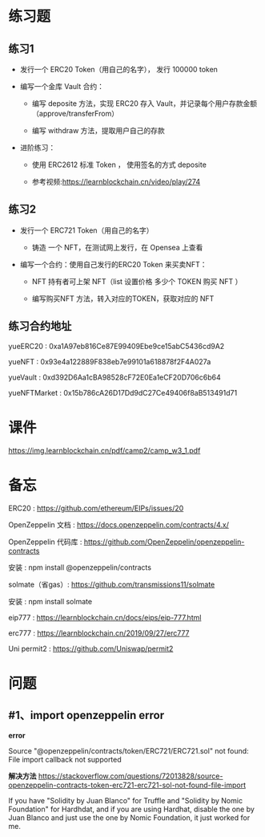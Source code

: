 # 练习题

## 练习1
- 发⾏⼀个 ERC20 Token（⽤⾃⼰的名字）， 发⾏ 100000 token

- 编写⼀个⾦库 Vault 合约：

    - 编写 deposite ⽅法，实现 ERC20 存⼊ Vault，并记录每个⽤户存款⾦额（approve/transferFrom）

    - 编写 withdraw ⽅法，提取⽤户⾃⼰的存款

- 进阶练习：

    - 使⽤ ERC2612 标准 Token ， 使⽤签名的⽅式 deposite

    - 参考视频:https://learnblockchain.cn/video/play/274


## 练习2
- 发⾏⼀个 ERC721 Token（⽤⾃⼰的名字）

    - 铸造 ⼀个 NFT，在测试⽹上发⾏，在 Opensea 上查看

- 编写⼀个合约：使⽤⾃⼰发⾏的ERC20 Token 来买卖NFT：

    - NFT 持有者可上架 NFT（list 设置价格 多少个 TOKEN 购买 NFT ）

    - 编写购买NFT ⽅法，转⼊对应的TOKEN，获取对应的 NFT


## 练习合约地址

yueERC20 : 0xa1A97eb816Ce87E99409Ebe9ce15abC5436cd9A2

yueNFT : 0x93e4a122889F838eb7e99101a618878f2F4A027a

yueVault : 0xd392D6Aa1cBA98528cF72E0Ea1eCF20D706c6b64

yueNFTMarket : 0x15b786cA26D17Dd9dC27Ce49406f8aB513491d71




# 课件
https://img.learnblockchain.cn/pdf/camp2/camp_w3_1.pdf

# 备忘
ERC20 : https://github.com/ethereum/EIPs/issues/20

OpenZeppelin 文档 : https://docs.openzeppelin.com/contracts/4.x/

OpenZeppelin 代码库 : https://github.com/OpenZeppelin/openzeppelin-contracts

安装 : npm install @openzeppelin/contracts

solmate（省gas）: https://github.com/transmissions11/solmate

安装 : npm install solmate

eip777 : https://learnblockchain.cn/docs/eips/eip-777.html

erc777 : https://learnblockchain.cn/2019/09/27/erc777

Uni permit2 : https://github.com/Uniswap/permit2

# 问题

## #1、import openzeppelin error
**error**

Source "@openzeppelin/contracts/token/ERC721/ERC721.sol" not found: File import callback not supported

**解决方法**
https://stackoverflow.com/questions/72013828/source-openzeppelin-contracts-token-erc721-erc721-sol-not-found-file-import

If you have "Solidity by Juan Blanco" for Truffle and "Solidity by Nomic Foundation" for Hardhdat, and if you are using Hardhat, disable the one by Juan Blanco and just use the one by Nomic Foundation, it just worked for me.

